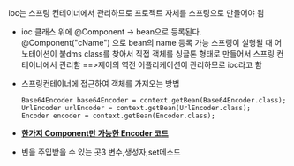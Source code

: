 ioc는 스프링 컨테이너에서 관리하므로
프로젝트 자체를 스프링으로 만들어야 됨

- ioc
  클래스 위에 @Component -> bean으로 등록된다.  @Component("cName") 으로 bean의 name 등록 가능
  스프링이 실행될 때 어노테이션이 붙dms class를 찾아서  직접 객체를 싱글톤 형태로 만들어서 스프링 컨테이너에서 관리함
  ==>제어의 역전
  어플리케이션이 관리하므로 ioc라고 함

- 스프링컨테이너에 접근하여 객체를 가져오는 방법
  ```
  Base64Encoder base64Encoder = context.getBean(Base64Encoder.class);
  UrlEncoder urlEncoder = context.getBean(UrlEncoder.class);
  Encoder encoder = context.getBean(Encoder.class);
  ```

- [**한가지 Component만 가능한 Encoder 코드**](https://github.com/SinJeongEun/Spring_study/blob/master/java/com/example/ioc/Encoder.java)


- 빈을 주입받을 수 있는 곳3
  변수,생성자,set메소드
